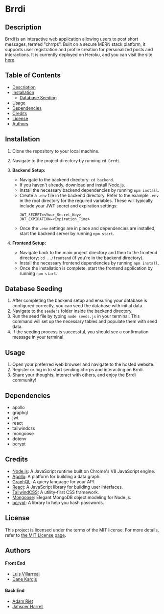 # Brrdi

## Description

Brrdi is an interactive web application allowing users to post short messages, termed "chrrps". Built on a secure MERN stack platform, it supports user registration and profile creation for personalized posts and interactions. It is currently deployed on Heroku, and you can visit the site [here](https://brrdi-aeb82933537b.herokuapp.com/login).

## Table of Contents
- [Description](#description)
- [Installation](#installation)
  - [Database Seeding](#database-seeding)
- [Usage](#usage)
- [Dependencies](#dependencies)
- [Credits](#credits)
- [License](#license)
- [Authors](#authors)

## Installation

1. Clone the repository to your local machine.
2. Navigate to the project directory by running `cd Brrdi`.

3. **Backend Setup:**
    - Navigate to the backend directory: `cd backend`.
    - If you haven't already, download and install [Node.js](https://nodejs.org/).
    - Install the necessary backend dependencies by running `npm install`.
    - Create a `.env` file in the backend directory. Refer to the example `.env` in the root directory for the required variables. These will typically include your JWT secret and expiration settings:
      ```
      JWT_SECRET=<Your_Secret_Key>
      JWT_EXPIRATION=<Expiration_Time>
      ```
    - Once the `.env` settings are in place and dependencies are installed, start the backend server by running `npm start`.

4. **Frontend Setup:**
    - Navigate back to the main project directory and then to the frontend directory: `cd ../frontend` (if you're in the backend directory).
    - Install the necessary frontend dependencies by running `npm install`.
    - Once the installation is complete, start the frontend application by running `npm start`.

## Database Seeding

1. After completing the backend setup and ensuring your database is configured correctly, you can seed the database with initial data.
2. Navigate to the `seeders` folder inside the backend directory.
3. Run the seed file by typing `node seeds.js` in your terminal. This command will set up the necessary tables and populate them with seed data.
4. If the seeding process is successful, you should see a confirmation message in your terminal.


## Usage

1. Open your preferred web browser and navigate to the hosted website.
2. Register or log in to start sending chrrps and interacting on Brrdi.
3. Share your thoughts, interact with others, and enjoy the Brrdi community!

## Dependencies

- apollo
- graphql
- jwt
- react
- tailwindcss
- mongoose
- dotenv
- bcrypt

## Credits

- [Node.js](https://nodejs.org/): A JavaScript runtime built on Chrome's V8 JavaScript engine.
- [Apollo](https://www.apollographql.com/): A platform for building a data graph.
- [GraphQL](https://graphql.org/): A query language for your API.
- [React](https://reactjs.org/): A JavaScript library for building user interfaces.
- [TailwindCSS](https://tailwindcss.com/): A utility-first CSS framework.
- [Mongoose](https://mongoosejs.com/): Elegant MongoDB object modeling for Node.js.
- [bcrypt](https://www.npmjs.com/package/bcrypt): A library to help you hash passwords.

## License

This project is licensed under the terms of the MIT license. For more details, refer to [the MIT License page](https://opensource.org/licenses/MIT).

## Authors

#### Front End
- [Luis Villarreal](https://github.com/Luis6400)
- [Dane Kargis](https://github.com/Dkargis)

#### Back End
- [Adam Riet](https://github.com/Adam-Riet)
- [Jahsper Harrell](https://github.com/JahsperH)


